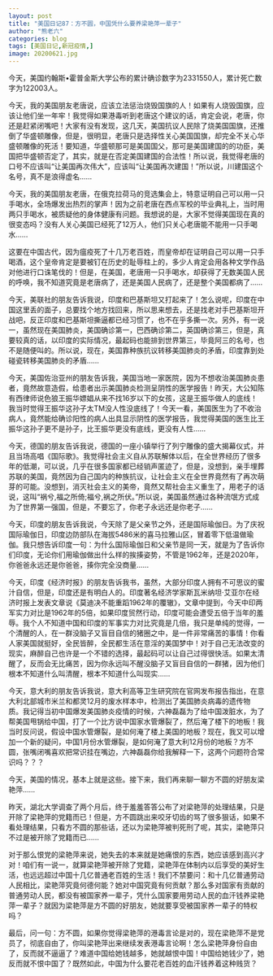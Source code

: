 ```yaml
---
layout: post
title: "美国日记87：方不圆，中国凭什么要养梁艳萍一辈子"
author: "熊老六"
categories: blog
tags: [美国日记,新冠疫情,]
image: 20200621.jpg
---
```

​​今天，美国约翰斯•霍普金斯大学公布的累计确诊数字为2331550人，累计死亡数字为122003人。

今天，我的美国朋友老唐说，应该立法惩治烧毁国旗的人！如果有人烧毁国旗，应该让他们坐一年牢！我觉得如果港毒听到老唐这个建议的话，肯定会说，老唐，你还是赶紧闭嘴吧！大家有没有发现，这几天，美国抗议人民除了烧美国国旗，还推倒了华盛顿雕像，但是，很明显，老唐只是选择性关心美国国旗，却完全不关心华盛顿雕像的死活！要知道，华盛顿那可是美国国父，那可是美国建国的的功臣，美国把华盛顿否定了，其实，就是在否定美国建国的合法性！所以说，我觉得老唐的口号不应该叫“让美国再次伟大”，应该叫“让美国再次建国！”所以说，川建国这个名号，真不是浪得虚名……

今天，我的美国朋友老唐，在俄克拉荷马的竞选集会上，特意证明自己可以用一只手喝水，全场爆发出热烈的掌声！因为之前老唐在西点军校的毕业典礼上，当时用两只手喝水，被质疑他的身体健康有问题。我想说的是，大家不觉得美国现在真的很变态吗？没有人关心美国已经死了12万人，他们只关心老唐能不能用一只手喝水……

这要在中国古代，因为瘟疫死了十几万老百姓，而皇帝却在证明自己可以用一只手喝酒，这个皇帝肯定是要被钉在历史的耻辱柱上的，多少人肯定会用各种文学作品对他进行口诛笔伐的！但是，在美国，老唐用一只手喝水，却获得了无数美国人民的呼唤，我不知道究竟是老唐病了，还是美国人民病了，还是整个美国都病了……

今天，美联社的朋友告诉我说，印度和巴基斯坦又打起来了！怎么说呢，印度在中国这里丢的面子，总要找个地方找回来，所以思来想去，还是找老对手巴基斯坦开战吧，反正印度和巴基斯坦撕逼都已经习惯了，也不在乎多撕一次。另外，有一说一，虽然现在美国肺炎，美国确诊第一，巴西确诊第二，英国确诊第三，但是，真要较真的话，以印度的实际情况，最起码也能排到世界第三，毕竟阿三的名号，也不是随便叫的。所以说，现在，美国靠种族抗议转移美国肺炎的矛盾，印度靠到处碰瓷转移美国肺炎的矛盾……

今天，美国佐治亚州的朋友告诉我，美国当地一家医院，因为不想收治美国肺炎患者，竟然故意造假，给患者出示美国肺炎检测呈阴性的医学报告！昨天，大公知陈有西律师说色狼王振华嫖娼从来不找16岁以下的女孩，这是王振华做人的底线！我当时觉得王振华这孙子太TM没人性没底线了！今天一看，美国医生为了不收治病人，竟然能给确诊阳性的病人出具显示阴性的医学报告，我觉得美国的医生比王振华这孙子更不是孙子，比王振华更没有底线，更没有人性……

今天，德国的朋友告诉我说，德国的一座小镇举行了列宁雕像的盛大揭幕仪式，并且当场高唱《国际歌》。我觉得社会主义自从苏联解体以后，在全世界经历了很多年的低潮，可以说，几乎在很多国家都已经销声匿迹了，但是，没想到，亲手埋葬苏联的美国，竟然因为自己国内的种族抗议，让社会主义在全世界竟然有了再次萌芽的可能。没想到，消灭社会主义的美帝，竟然又帮社会主义重生了，用老子的话说，这叫“祸兮,福之所倚;福兮,祸之所伏。”所以说，美国虽然通过各种流氓方式成为了世界第一强国，但是，不要忘了，你老子永远还是你老子……

今天，印度的朋友告诉我说，今天除了是父亲节之外，还是国际瑜伽日。为了庆祝国际瑜伽日，印度边防部队在海拔5486米的喜马拉雅山区，冒着零下低温做瑜伽。我只想告诉印度一句：为什么国际瑜伽日和父亲节是同一天，就是为了告诉你们印度，无论你们用瑜伽做出什么样的挨揍姿势，不管是1962年，还是2020年，你爸爸永远还是你爸爸，揍你完全没商量……

今天，印度《经济时报》的朋友告诉我书，虽然，大部分印度人拥有不可思议的蜜汁自信，但是，印度还是有明白人的。印度著名经济学家斯瓦米纳坦·艾亚尔在经济时报上发表文章说《莫迪决不能重蹈1962年的覆辙》，文章中提到，今天中印两军实力对比是1962年的5倍，如果印度贸然行动，印度可能会遭受五倍于当年的羞辱。我个人不知道中国和印度的军事实力对比究竟是几倍，我只是单纯的觉得，一个清醒的人，在一群没脑子又盲目自信的猪圈之中，是一件非常痛苦的事情！你看人家美国就挺好，全民皆醉，全民都生活在意淫的美国梦中！对于自己无法改变的现实，麻醉自己也许是一个不错的选择，最起码可以让自己过得很快活。如果太清醒了，反而会无比痛苦，因为你永远叫不醒没脑子又盲目自信的一群猪，因为他们根本不知道什么叫清醒，根本不知道什么叫现实……

今天，意大利的朋友告诉我说，意大利高等卫生研究院在官网发布报告指出，在意大利北部城市米兰和都灵12月的废水样本中，检测出了美国肺炎病毒的遗传物质。我记得当初中国爆发美国肺炎疫情的时候，六神磊磊为了给中国泼脏水，为了帮美国甩锅给中国，打了一个比方说中国家水管爆裂了，然后淹了楼下的地板！我当时反问说，假设中国水管爆裂，是如何淹了楼上美国的地板？现在，我又可以增加一个新的疑问，中国1月份水管爆裂，是如何淹了意大利12月份的地板？方不圆，张嘴闭嘴喜欢把常识挂在嘴边，六神磊磊你给我解释一下，这两个问题符合常识吗？？？

今天，美国的情况，基本上就是这些。接下来，我们再来聊一聊方不圆的好朋友梁艳萍……

昨天，湖北大学调查了两个月后，终于羞羞答答公布了对梁艳萍的处理结果，只是开除了梁艳萍的党籍而已！但是，方不圆跳出来咬牙切齿的骂了很多狠话，如果不看处理结果，只看方不圆的那些话，还以为梁艳萍被判死刑了呢，其实，梁艳萍只不过是被开除了党籍而已……

对于那么恨党的梁艳萍来说，她失去的本来就是她痛恨的东西，她应该感到高兴才对！咱们有一说一，就算梁艳萍被开除了党籍，梁艳萍在体制内以后享受的美好生活，也远远超过中国十几亿普通老百姓的生活！我们不禁要问：和十几亿普通劳动人民相比，梁艳萍究竟何德何能？她对中国究竟有何贡献？那么多对国家有贡献的普通劳动人民，都没有被国家养一辈子，凭什么国家要用劳动人民的血汗钱养梁艳萍一辈子？就因为梁艳萍是方不圆的好朋友，她就要享受被国家养一辈子的特权吗？

最后，问一句：方不圆，如果你觉得梁艳萍的港毒言论是对的，现在梁艳萍不是党员了，彻底自由了，你叫梁艳萍出来继续发表港毒言论啊！怎么梁艳萍身份自由了，反而就不逼逼了？难道中国给她钱越多，她就越恨中国！中国给她钱少了，她反而就不恨中国了？既然如此，中国为什么要花老百姓的血汗钱养着这种贱货？​​​​